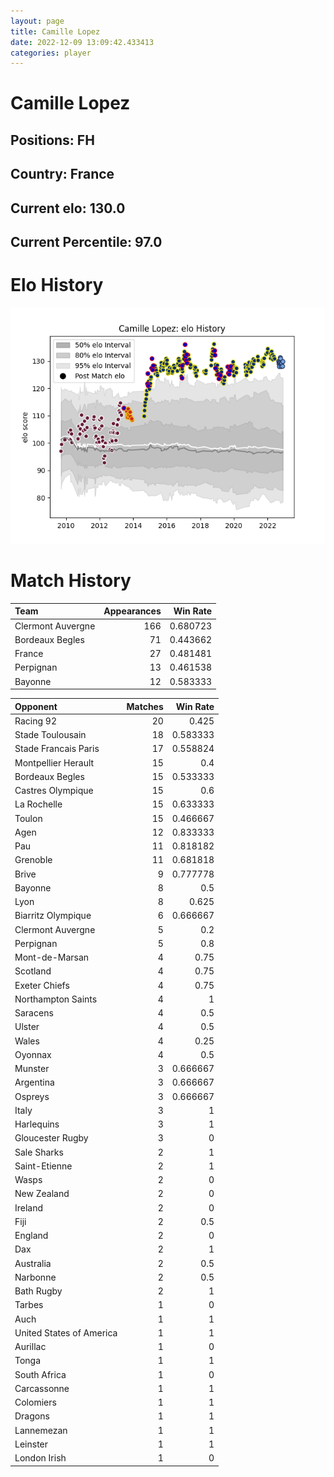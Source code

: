 ```yaml
---  
layout: page  
title: Camille Lopez  
date: 2022-12-09 13:09:42.433413  
categories: player  
---
```

# Camille Lopez

## Positions: FH

## Country: France

## Current elo: 130.0

## Current Percentile: 97.0

# Elo History


![elo history](history_CamilleLopez.png)
# Match History


| Team              |   Appearances |   Win Rate |
|:------------------|--------------:|-----------:|
| Clermont Auvergne |           166 |   0.680723 |
| Bordeaux Begles   |            71 |   0.443662 |
| France            |            27 |   0.481481 |
| Perpignan         |            13 |   0.461538 |
| Bayonne           |            12 |   0.583333 |

| Opponent                 |   Matches |   Win Rate |
|:-------------------------|----------:|-----------:|
| Racing 92                |        20 |   0.425    |
| Stade Toulousain         |        18 |   0.583333 |
| Stade Francais Paris     |        17 |   0.558824 |
| Montpellier Herault      |        15 |   0.4      |
| Bordeaux Begles          |        15 |   0.533333 |
| Castres Olympique        |        15 |   0.6      |
| La Rochelle              |        15 |   0.633333 |
| Toulon                   |        15 |   0.466667 |
| Agen                     |        12 |   0.833333 |
| Pau                      |        11 |   0.818182 |
| Grenoble                 |        11 |   0.681818 |
| Brive                    |         9 |   0.777778 |
| Bayonne                  |         8 |   0.5      |
| Lyon                     |         8 |   0.625    |
| Biarritz Olympique       |         6 |   0.666667 |
| Clermont Auvergne        |         5 |   0.2      |
| Perpignan                |         5 |   0.8      |
| Mont-de-Marsan           |         4 |   0.75     |
| Scotland                 |         4 |   0.75     |
| Exeter Chiefs            |         4 |   0.75     |
| Northampton Saints       |         4 |   1        |
| Saracens                 |         4 |   0.5      |
| Ulster                   |         4 |   0.5      |
| Wales                    |         4 |   0.25     |
| Oyonnax                  |         4 |   0.5      |
| Munster                  |         3 |   0.666667 |
| Argentina                |         3 |   0.666667 |
| Ospreys                  |         3 |   0.666667 |
| Italy                    |         3 |   1        |
| Harlequins               |         3 |   1        |
| Gloucester Rugby         |         3 |   0        |
| Sale Sharks              |         2 |   1        |
| Saint-Etienne            |         2 |   1        |
| Wasps                    |         2 |   0        |
| New Zealand              |         2 |   0        |
| Ireland                  |         2 |   0        |
| Fiji                     |         2 |   0.5      |
| England                  |         2 |   0        |
| Dax                      |         2 |   1        |
| Australia                |         2 |   0.5      |
| Narbonne                 |         2 |   0.5      |
| Bath Rugby               |         2 |   1        |
| Tarbes                   |         1 |   0        |
| Auch                     |         1 |   1        |
| United States of America |         1 |   1        |
| Aurillac                 |         1 |   0        |
| Tonga                    |         1 |   1        |
| South Africa             |         1 |   0        |
| Carcassonne              |         1 |   1        |
| Colomiers                |         1 |   1        |
| Dragons                  |         1 |   1        |
| Lannemezan               |         1 |   1        |
| Leinster                 |         1 |   1        |
| London Irish             |         1 |   0        |
